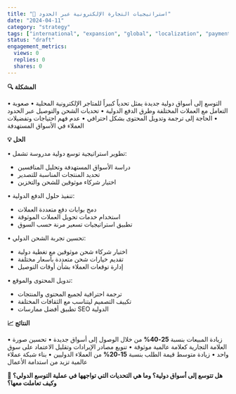 ```yaml
---
title: "🔄 استراتيجيات التجارة الإلكترونية عبر الحدود"
date: "2024-04-11"
category: "strategy"
tags: ["international", "expansion", "global", "localization", "payment"]
status: "draft"
engagement_metrics:
  views: 0
  replies: 0
  shares: 0
---
```


**🔍 المشكلة**

• التوسع إلى أسواق دولية جديدة يمثل تحدياً كبيراً للمتاجر الإلكترونية المحلية
• صعوبة التعامل مع العملات المختلفة وطرق الدفع الدولية
• تحديات الشحن والتوصيل عبر الحدود
• الحاجة إلى ترجمة وتدويل المحتوى بشكل احترافي
• عدم فهم احتياجات وتفضيلات العملاء في الأسواق المستهدفة

**💡 الحل**

• تطوير استراتيجية توسع دولية مدروسة تشمل:
  - دراسة الأسواق المستهدفة وتحليل المنافسين
  - تحديد المنتجات المناسبة للتصدير
  - اختيار شركاء موثوقين للشحن والتخزين

• تنفيذ حلول الدفع الدولية:
  - دمج بوابات دفع متعددة العملات
  - استخدام خدمات تحويل العملات الموثوقة
  - تطبيق استراتيجيات تسعير مرنة حسب السوق

• تحسين تجربة الشحن الدولي:
  - اختيار شركاء شحن موثوقين مع تغطية دولية
  - تقديم خيارات شحن متعددة بأسعار مختلفة
  - إدارة توقعات العملاء بشأن أوقات التوصيل

• تدويل المحتوى والموقع:
  - ترجمة احترافية لجميع المحتوى والمنتجات
  - تكييف التصميم ليتناسب مع الثقافات المختلفة
  - تطبيق أفضل ممارسات SEO الدولية

**📈 النتائج**

• زيادة المبيعات بنسبة **25-40%** من خلال الوصول إلى أسواق جديدة
• تحسين صورة العلامة التجارية كعلامة عالمية موثوقة
• تنويع مصادر الإيرادات وتقليل الاعتماد على سوق واحد
• زيادة متوسط قيمة الطلب بنسبة **15-20%** من العملاء الدوليين
• بناء شبكة عملاء عالمية تزيد من استدامة الأعمال

**💭 هل تتوسع إلى أسواق دولية؟ وما هي التحديات التي تواجهها في عملية التوسع الدولي؟ وكيف تعاملت معها؟**
